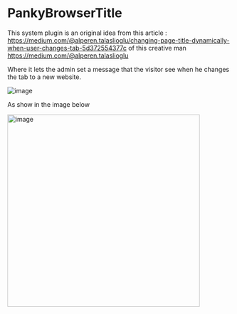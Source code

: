 # PankyBrowserTitle

This system plugin is an original idea from this article : https://medium.com/@alperen.talaslioglu/changing-page-title-dynamically-when-user-changes-tab-5d372554377c
of this creative man https://medium.com/@alperen.talaslioglu

Where it lets the admin set a message that the visitor see when he changes the tab to a new website.

![image](https://user-images.githubusercontent.com/4727788/229352952-9177a45d-84a4-463f-a80c-1c817438e2c0.png)

As show in the image below

<img width="432" alt="image" src="https://user-images.githubusercontent.com/4727788/229353104-d624de34-0c64-481e-9266-bec584359b56.png">
